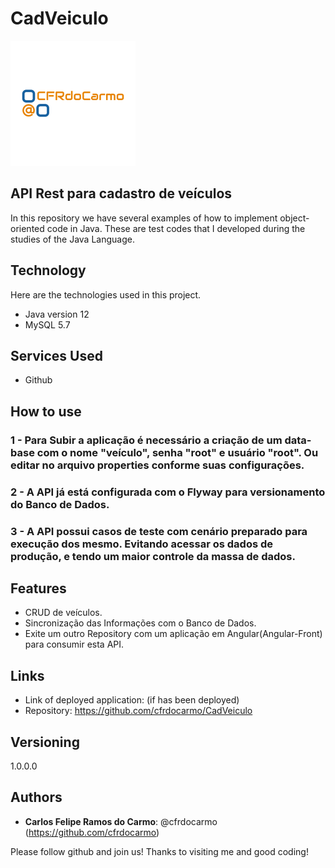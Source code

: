 # CadVeiculo

![Logo of the project](https://github.com/cfrdocarmo/Programando-Orientado-a-Objeto-Corretamente/blob/main/readme_imagens/5b69922dd2b845f283d0892e499afe46.png)
 
## API Rest para cadastro de veículos
 

In this repository we have several examples of how to implement object-oriented code in Java. These are test codes that I developed during the studies of the Java Language.
 
 
## Technology 
 
Here are the technologies used in this project.
 
* Java version  12
* MySQL 5.7
 
 
## Services Used
 
* Github

 
## How to use
 
### 1 - Para Subir a aplicação é necessário a criação de um data-base com o nome "veículo", senha "root" e usuário "root". Ou editar no arquivo properties conforme suas configurações.

### 2 - A API já está configurada com o Flyway para versionamento do Banco de Dados.

### 3 - A API possui casos de teste com cenário preparado para execução dos mesmo. Evitando acessar os dados de produção, e tendo um maior controle da massa de dados.

 
 
## Features
 
  - CRUD de veículos.
  - Sincronização das Informações com o Banco de Dados.
  - Exite um outro Repository com um aplicação em Angular(Angular-Front) para consumir esta API.
 
 
## Links
 
  - Link of deployed application: (if has been deployed)
  - Repository: https://github.com/cfrdocarmo/CadVeiculo
   
 
 
## Versioning
 
1.0.0.0
 
 
## Authors
 
* **Carlos Felipe Ramos do Carmo**: @cfrdocarmo (https://github.com/cfrdocarmo)
 
 
Please follow github and join us!
Thanks to visiting me and good coding!
